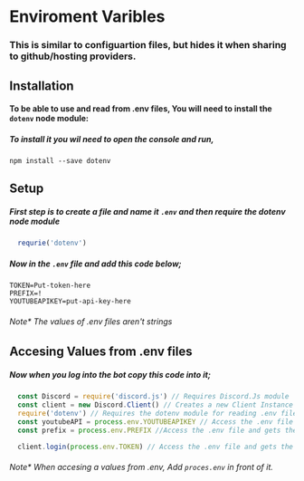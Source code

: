 # Enviroment Varibles

### This is similar to configuartion files, but hides it when sharing to github/hosting providers.

## Installation

#### To be able to use and read from .env files, You will need to install the `dotenv` node module:
##### To install it you wil need to open the console and run,

```npm install --save dotenv```

## Setup

##### First step is to create a file and name it `.env` and then require the dotenv node module
```javascript
  requrie('dotenv')
```

##### Now in the `.env` file and add this code below;
```
TOKEN=Put-token-here
PREFIX=!
YOUTUBEAPIKEY=put-api-key-here
```
###### Note* The values of .env files aren't strings

## Accesing Values from .env files

##### Now when you log into the bot copy this code into it;
```javascript 
  const Discord = require('discord.js') // Requires Discord.Js module
  const client = new Discord.Client() // Creates a new Client Instance
  require('dotenv') // Requires the dotenv module for reading .env files
  const youtubeAPI = process.env.YOUTUBEAPIKEY // Access the .env file and gets the value of YOUTUBEAPIKEY
  const prefix = process.env.PREFIX //Access the .env file and gets the value of PREFIX

  client.login(process.env.TOKEN) // Access the .env file and gets the value of TOKEN
```

###### Note* When accesing a values from .env, Add `proces.env` in front of it.


